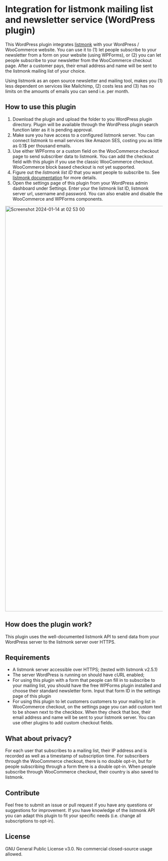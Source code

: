 # Integration for listmonk mailing list and newsletter service (WordPress plugin)

This WordPress plugin integrates [listmonk](https://listmonk.app/) with your WordPress / WooCommerce website. You can use it to (1) let people subscribe to your newsletter from a form on your website (using WPForms), or (2) you can let people subscribe to your newsletter from the WooCommerce checkout page. After a customer pays, their email address and name will be sent to the listmonk mailing list of your choice.

Using listmonk as an open source newsletter and mailing tool, makes you (1) less dependent on services like Mailchimp, (2) costs less and (3) has no limits on the amounts of emails you can send i.e. per month.

## How to use this plugin

1. Download the plugin and upload the folder to you WordPress plugin directory. Plugin will be available through the WordPress plugin search function later as it is pending approval. 
2. Make sure you have access to a configured listmonk server. You can connect listmonk to email services like Amazon SES, costing you as little as 0.1$ per thousand emails.
3. Use either WPForms or a custom field on the WooCommerce checkout page to send subscriber data to listmonk. You can add the checkout field with this plugin if you use the classic WooCommerce checkout. WooCommerce block based checkout is not yet supported.
4. Figure out the _listmonk list ID_ that you want people to subscribe to. See [listmonk documentation](https://listmonk.app/docs/) for more details.
5. Open the settings page of this plugin from your WordPress admin dashboard under Settings. Enter your the listmonk list ID, listmonk server url, username and password. You can also enable and disable the WooCommerce and WPForms components. 
<img width="1296" alt="Screenshot 2024-01-14 at 02 53 00" src="https://github.com/post-duif/integration-listmonk-wordpress-plugin/assets/126626953/e7baa929-824d-4699-8fe0-9e7125382862">



## How does the plugin work?
This plugin uses the well-documented listmonk API to send data from your WordPress server to the listmonk server over HTTPS.

## Requirements
- A listmonk server accessible over HTTPS; (tested with listmonk v2.5.1)
- The server WordPress is running on should have cURL enabled;
- For using this plugin with a form that people can fill in to subscribe to your mailing list, you should have the free WPForms plugin installed and choose their standard newsletter form. Input that form ID in the settings page of this plugin 
- For using this plugin to let customers customers to your mailing list in WooCommerce checkout, on the settings page you can add custom text to be shown next to the checkbox. When they check that box, their email address and name will be sent to your listmonk server. You can use other plugins to add custom checkout fields. 

## What about privacy?
For each user that subscribes to a mailing list, their IP address and is recorded as well as a timestamp of subscription time. For subscribers through the WooCommerce checkout, there is no double opt-in, but for people subscribing through a form there is a double opt-in. When people subscribe through WooCommerce checkout, their country is also saved to listmonk. 

## Contribute
Feel free to submit an issue or pull request if you have any questions or suggestions for improvement. If you have knowledge of the listmonk API you can adapt this plugin to fit your specific needs (i.e. change all subscriptions to opt-in).

## License
GNU General Public License v3.0. No commercial closed-source usage allowed.
